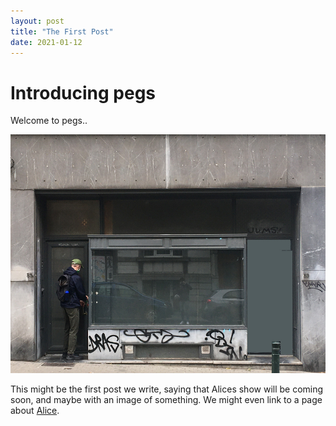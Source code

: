 ```yaml
---
layout: post
title: "The First Post"
date: 2021-01-12
---
```


# Introducing pegs

Welcome to pegs..

![pegs image](../assets/images/pegs-front-001.jpg)

This might be the first post we write, saying that Alices show will be coming soon, and maybe with an image of something. We might even link to a page about [Alice](https://pegs.site/core/alice-m).
